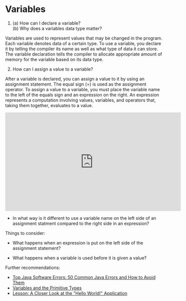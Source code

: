 # Variables

1. (a) How can I declare a variable?  
   (b) Why does a variables data type matter?

Variables are used to represent values that may be changed in the program.
Each variable denotes data of a certain type. To use a variable, you
declare it by telling the compiler its name as well as what type of data it
can store. The variable declaration tells the compiler to allocate appropriate
amount of memory for the variable based on its data type.

2. How can I assign a value to a variable?

After a variable is declared, you can assign a value to it by using an
assignment statement. The equal sign (=) is used as the assignment
operator. To assign a value to a variable, you must place the variable name
to the left of the equals sign and an expression on the right. An expression
represents a computation involving values, variables, and operators that, taking
them together, evaluates to a value.


<iframe width="560" height="315" src="https://www.youtube.com/embed/EbxbE4CpdF4?si=RuBrKPqD8790ucnE" title="YouTube video player" frameborder="0" allow="accelerometer; autoplay; clipboard-write; encrypted-media; gyroscope; picture-in-picture; web-share" allowfullscreen></iframe>

* In what way is it different to use a variable name on the left side of an
assignment statment compared to the right side in an expression?


Things to consider: 

* What happens when an expression is put on the left side of the assignment
statement?

* What happens when a variable is used before it is given a value?

Further recommendations:

- [Top Java Software Errors: 50 Common Java Errors and How to Avoid Them](https://stackify.com/top-java-software-errors/)
- [Variables and the Primitive Types](https://math.hws.edu/javanotes/c2/s2.html)
- [Lesson: A Closer Look at the "Hello World!" Application](https://docs.oracle.com/javase/tutorial/getStarted/application/index.html)

